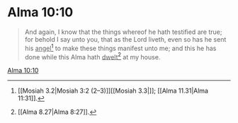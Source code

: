 # Alma 10:10

> And again, I know that the things whereof he hath testified are true; for behold I say unto you, that as the Lord liveth, even so has he sent his <u>angel</u>[^a] to make these things manifest unto me; and this he has done while this Alma hath <u>dwelt</u>[^b] at my house.

[Alma 10:10](https://www.churchofjesuschrist.org/study/scriptures/bofm/alma/10?lang=eng&id=p10#p10)


[^a]: [[Mosiah 3.2|Mosiah 3:2 (2–3)]][[Mosiah 3.3|]]; [[Alma 11.31|Alma 11:31]].  
[^b]: [[Alma 8.27|Alma 8:27]].  
